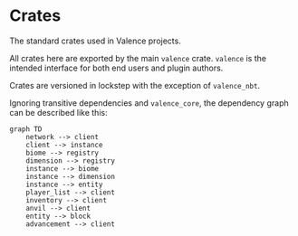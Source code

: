 # Crates

The standard crates used in Valence projects.

All crates here are exported by the main `valence` crate. `valence` is the intended interface for both end users and plugin authors.

Crates are versioned in lockstep with the exception of `valence_nbt`.

Ignoring transitive dependencies and `valence_core`, the dependency graph can be described like this:

```mermaid
graph TD
  	network --> client
	client --> instance
	biome --> registry
	dimension --> registry
	instance --> biome
	instance --> dimension
	instance --> entity
	player_list --> client
	inventory --> client
	anvil --> client
	entity --> block
	advancement --> client
```
